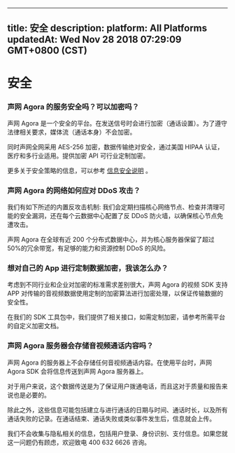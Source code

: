 
---
title: 安全
description: 
platform: All Platforms
updatedAt: Wed Nov 28 2018 07:29:09 GMT+0800 (CST)
---
# 安全
### 声网 Agora 的服务安全吗？可以加密吗？

声网 Agora 是一个安全的平台。在发送信号时会进行加密（通话设置）。为了遵守法律相关要求，媒体流（通话本身）不会加密。

同时声网全网采用 AES-256 加密，数据传输绝对安全，通过美国 HIPAA 认证，医疗和多行业适用。提供加密 API 可行业定制加密。

更多关于安全策略的信息，可以参考 [信息安全说明](../../cn/Agora%20Platform/security.md)  。

### 声网 Agora 的网络如何应对 DDoS 攻击？

我们有如下所述的内置反攻击机制: 我们会定期扫描核心网络节点、检查并清理可能的安全漏洞，还在每个云数据中心配置了反 DDoS 防火墙，以确保核心节点免遭攻击。

声网 Agora 在全球有近 200 个分布式数据中心，并为核心服务器保留了超过50%的冗余带宽，有足够的能力和资源控制 DDoS 的风险。

### 想对自己的 App 进行定制数据加密，我该怎么办？

考虑到不同行业和企业对加密的标准需求差别很大，声网 Agora 的视频 SDK 支持 APP 对传输的音视频数据使用定制的加密算法进行加密处理，以保证传输数据的安全性。

在我们的 SDK 工具包中，我们提供了相关接口，如需定制加密，请参考所需平台的自定义加密文档。

### 声网 Agora 服务器会存储音视频通话内容吗？

声网 Agora 的服务器上不会存储任何音视频通话内容。在使用平台时，声网 Agora SDK 会将信息传送到声网 Agora 服务器上。

对于用户来说，这个数据传送是为了保证用户拨通电话，而且这对于质量和报告来说也是必要的。

除此之外，这些信息可能包括建立与进行通话的日期与时间、通话时长，以及所有通话失败的记录。在通话结束、通话失败或类似事件发生后，信息就会上传。

我们不会收集与隐私相关的信息，包括用户登录、身份识别、支付信息。如果您就这一问题仍有顾虑，欢迎致电 400 632 6626 咨询。

